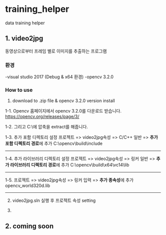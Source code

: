# training_helper
data training helper

## 1. video2jpg
동영상으로부터 프레임 별로 이미지를 추출하는 프로그램

### 환경
-visual studio 2017 (Debug & x64 환경)
-opencv 3.2.0

### How to use

1. download to .zip file & opencv 3.2.0 version install 

1-1. Opencv 홈페이지에서 opencv 3.2.0를 다운로드 받습니다. 
https://opencv.org/releases/page/3/

1-2. 그리고 C:\에 압축을 extract를 해줍니다.

1-3. 추가 포함 디렉토리 설정
프로젝트 => video2jpg속성 => C/C++ 일반 => **추가 포함 디렉토리 경로**에 추가
C:\opencv\build\include
*****

1-4. 추가 라이브러리 디렉토리 설정
프로젝트 => video2jpg속성 => 링커 일반 => **추가 라이브러리 디렉토리 경로**에 추가
C:\opencv\build\x64\vc14\lib
*****

1-5. 
프로젝트 => video2jpg속성 => 링커 입력 => **추가 종속성**에 추가
opencv_world320d.lib
*****



2. video2jpg.sln 실행 후 프로젝트 속성 setting

3.


## 2. coming soon

